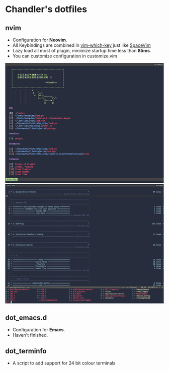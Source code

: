 # Chandler's dotfiles

## nvim

- Configuration for **Neovim**.
- All Keybindings are combined in
  [vim-which-key](https://github.com/liuchengxu/vim-which-key) just like
  [SpaceVim](https://github.com/SpaceVim/SpaceVim)
- Lazy load all most of plugin, minimize startup time less than **85ms**.
- You can customize configuration in customize.vim


![neovim-start](./images/neovim-start.png)
![neovim-which-key](./images/neovim-which-key.png)

## dot_emacs.d

- Configuration for **Emacs**.
- Haven't finished.

## dot_terminfo

- A script to add support for 24 bit colour terminals
